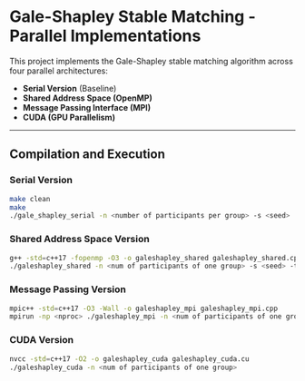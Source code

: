 # Gale-Shapley Stable Matching - Parallel Implementations

This project implements the Gale-Shapley stable matching algorithm across four parallel architectures:

- **Serial Version** (Baseline)
- **Shared Address Space (OpenMP)**
- **Message Passing Interface (MPI)**
- **CUDA (GPU Parallelism)**

---

## Compilation and Execution

### Serial Version
```bash
make clean
make
./gale_shapley_serial -n <number of participants per group> -s <seed>
```

### Shared Address Space Version
```bash
g++ -std=c++17 -fopenmp -O3 -o galeshapley_shared galeshapley_shared.cpp
./galeshapley_shared -n <num of participants of one group> -s <seed> -t <num of threads>
```

### Message Passing Version
```bash
mpic++ -std=c++17 -O3 -Wall -o galeshapley_mpi galeshapley_mpi.cpp
mpirun -np <nproc> ./galeshapley_mpi -n <num of participants of one group> -s <seed>
```

### CUDA Version
```bash
nvcc -std=c++17 -O2 -o galeshapley_cuda galeshapley_cuda.cu
./galeshapley_cuda -n <num of participants of one group>
```

